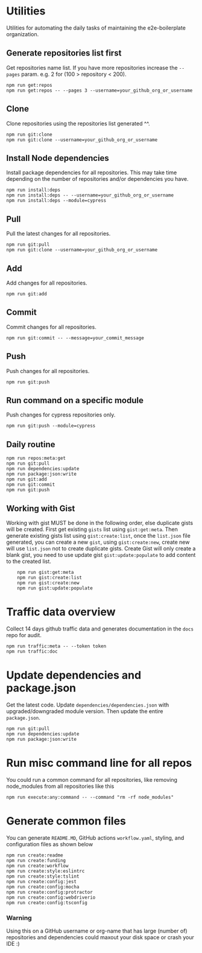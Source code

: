 # Utilities

Utilities for automating the daily tasks of maintaining the e2e-boilerplate organization.

## Generate repositories list first

Get repositories name list. If you have more repositories increase the `--pages` param. e.g. 2 for (100 > repository < 200).

    npm run get:repos
    npm run get:repos -- --pages 3 --username=your_github_org_or_username

## Clone

Clone repositories using the repositories list generated ^^.

    npm run git:clone
    npm run git:clone --username=your_github_org_or_username

## Install Node dependencies

Install package dependencies for all repositories. This may take time depending on the number of repositories and/or dependencies you have.

    npm run install:deps
    npm run install:deps -- --username=your_github_org_or_username
    npm run install:deps --module=cypress

## Pull

Pull the latest changes for all repositories.

    npm run git:pull
    npm run git:clone --username=your_github_org_or_username

## Add

Add changes for all repositories.

    npm run git:add

## Commit

Commit changes for all repositories.

    npm run git:commit -- --message=your_commit_message

## Push

Push changes for all repositories.

    npm run git:push

## Run command on a specific module

Push changes for cypress repositories only.

    npm run git:push --module=cypress

## Daily routine

    npm run repos:meta:get
    npm run git:pull
    npm run dependencies:update
    npm run package:json:write
    npm run git:add
    npm run git:commit
    npm run git:push

## Working with Gist

Working with gist MUST be done in the following order, else duplicate gists will be created. First get existing `gists` list using `gist:get:meta`.
Then generate existing gists list using `gist:create:list`, once the `list.json` file generated, you can create a new `gist`, using `gist:create:new`,
create new will use `list.json` not to create duplicate gists. Create Gist will only create a blank gist, you need to use update gist `gist:update:populate`
to add content to the created list.

        npm run gist:get:meta
        npm run gist:create:list
        npm run gist:create:new
        npm run gist:update:populate

# Traffic data overview

Collect 14 days github traffic data and generates documentation in the `docs` repo for audit.

    npm run traffic:meta -- --token token
    npm run traffic:doc

# Update dependencies and package.json

Get the latest code. Update `dependencies/dependencies.json` with upgraded/downgraded module version. Then update the entire `package.json`.

    npm run git:pull
    npm run dependencies:update
    npm run package:json:write

# Run misc command line for all repos

You could run a common command for all repositories, like removing node_modules from all repositories like this

    npm run execute:any:command -- --command "rm -rf node_modules"

# Generate common files

You can generate `README.MD`, GitHub actions `workflow.yaml`, styling, and configuration files as shown below

    npm run create:readme
    npm run create:funding
    npm run create:workflow
    npm run create:style:eslintrc
    npm run create:style:tslint
    npm run create:config:jest
    npm run create:config:mocha
    npm run create:config:protractor
    npm run create:config:webdriverio
    npm run create:config:tsconfig

### Warning

Using this on a GitHub username or org-name that has large (number of) repositories and dependencies could maxout your disk space or crash your IDE :)
